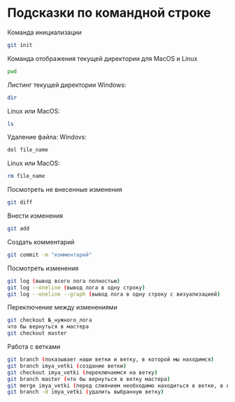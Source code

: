 # Подсказки по командной строке


Команда инициализации 
```sh
git init
```

Команда отображения текущей директории для MacOS и Linux
```sh
pwd
```

Листинг текущей директории
Windows:
```sh
dir
```
Linux или MacOS:
```sh
ls
```

Удаление файла:
Windovs:
```sh
del file_name
```

Linux или MacOS:
```sh
rm file_name
```

Посмотреть не внесенные изменения
```sh
git diff
```

Внести изменения
```sh
git add
```

Создать комментарий
```sh
git commit -m "комментарий"
```

Посмотреть изменения
```sh
git log (вывод всего лога полностью)
git log --oneline (вывод лога в одну строку)
git log --oneline --graph (вывод лога в одну строку с визуализацией)
```

Переключение между изменениями
```sh
git checkout №_нужного_лога
что бы вернуться в мастера
git checkout master
```

Работа с ветками
```sh
git branch (показывает наши ветки и ветку, в которой мы находимся)
git branch imya_vetki (создание ветки)
git checkout imya_vetki (переключаемся на ветку)
git branch master (что бы вернуться в ветку мастера)
git merge imya_vetki (перед слиянием необходимо находиться в ветке, в которую объединяют, master)
git branch -d imya_vetki (удалить выбранную ветку)
```